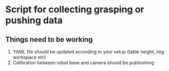# Script for collecting grasping or pushing data

## Things need to be working
1. YAML file should be updated according to your setup (table height, img workspace etc)
2. Calibration between robot base and camera should be publioshing